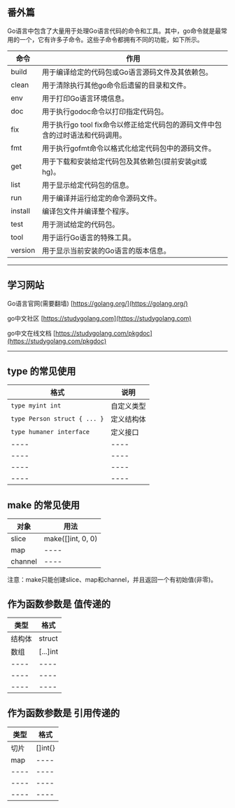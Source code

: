 ## 番外篇

Go语言中包含了大量用于处理Go语言代码的命令和工具。其中，go命令就是最常用的一个，它有许多子命令。这些子命令都拥有不同的功能，如下所示。

 |  命令     |   作用  |
 |   ---    |  ----   |
 |  build |  用于编译给定的代码包或Go语言源码文件及其依赖包。 |
 |  clean |  用于清除执行其他go命令后遗留的目录和文件。 |
 |  env   |  用于打印Go语言环境信息。 |
 |  doc   |  用于执行godoc命令以打印指定代码包。 |
 |  fix   |  用于执行go tool fix命令以修正给定代码包的源码文件中包含的过时语法和代码调用。 |
 |  fmt   |  用于执行gofmt命令以格式化给定代码包中的源码文件。 |
 |  get   |  用于下载和安装给定代码包及其依赖包(提前安装git或hg)。 |
 |  list  |  用于显示给定代码包的信息。 |
 |  run   |  用于编译并运行给定的命令源码文件。 |
 |  install |  编译包文件并编译整个程序。 |
 |  test  |  用于测试给定的代码包。 |
 |  tool  |  用于运行Go语言的特殊工具。 |
 |  version |  用于显示当前安装的Go语言的版本信息。 |

---

## 学习网站

Go语言官网(需要翻墙) [https://golang.org/](https://golang.org/)

go中文社区 [https://studygolang.com](https://studygolang.com)

go中文在线文档 [https://studygolang.com/pkgdoc](https://studygolang.com/pkgdoc)

---

## type 的常见使用
| 格式 | 说明 |
| ---- | ---- |
| `type myint int` | 自定义类型 |
| `type Person struct { ... }` | 定义结构体 |
| `type humaner interface` | 定义接口 |
| ---- | ---- |
| ---- | ---- |
| ---- | ---- |
| ---- | ---- |

## make 的常见使用

| 对象 | 用法 |
| ---- | ---- |
| slice | make([]int, 0, 0) |
| map | ---- |
| channel | ---- |

注意：make只能创建slice、map和channel，并且返回一个有初始值(非零)。

## 作为函数参数是 值传递的

| 类型 | 格式 |
| ---- | ---- |
| 结构体 | struct |
| 数组 | [...]int  |
| ---- | ---- |
| ---- | ---- |
| ---- | ---- |

## 作为函数参数是 引用传递的

| 类型 | 格式 |
| ---- | ---- |
| 切片 | []int{} |
| map | ---- |
| ---- | ---- |
| ---- | ---- |
| ---- | ---- |
